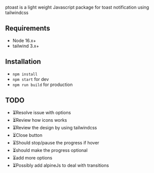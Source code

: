 ptoast is a light weight Javascript package for toast notification using tailwindcss

## Requirements
- Node 16.x+
- tailwind 3.x+

## Installation
- `npm install`
- `npm start` for dev
- ``npm run build`` for production

## TODO

- ⏳Resolve issue with options
- ⏳Review how icons works
- ⏳Review the design by using tailwindcss
- ⏳Close button
- ⏳Should stop/pause the progress if hover
- ⏳should make the progress optional
- ⏳add more options
- ⏳Possibly add alpineJs to deal with transitions